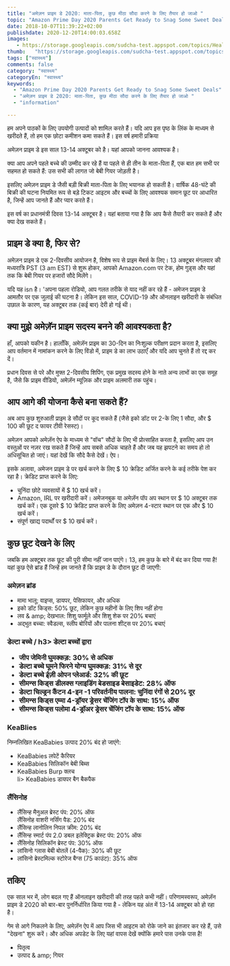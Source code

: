 ```yaml
---
title: "अमेज़न प्राइम डे 2020: माता-पिता, कुछ मीठा सौदा करने के लिए तैयार हो जाओ "
topic: "Amazon Prime Day 2020 Parents Get Ready to Snag Some Sweet Deals"
date: 2018-10-07T11:39:22+02:00
publishdate: 2020-12-20T14:00:03.658Z
images: 
   - https://storage.googleapis.com/sudcha-test.appspot.com/topics/Health/default-selection/2.jpg
thumb:   "https://storage.googleapis.com/sudcha-test.appspot.com/topics/Health/default-selection/thumb/2.jpg"
tags: ["स्वास्थ्य"]
comments: false
category: "स्वास्थ्य"
categoryEn: "स्वास्थ्य"
keywords: 
  - "Amazon Prime Day 2020 Parents Get Ready to Snag Some Sweet Deals"
  - "अमेज़न प्राइम डे 2020: माता-पिता, कुछ मीठा सौदा करने के लिए तैयार हो जाओ "
  - "information"

---
```

<p> हम अपने पाठकों के लिए उपयोगी उत्पादों को शामिल करते हैं। यदि आप इस पृष्ठ के लिंक के माध्यम से खरीदते हैं, तो हम एक छोटा कमीशन कमा सकते हैं। इस वर्ष हमारी प्रक्रिया </p> <p> अमेज़न प्राइम डे इस साल 13-14 अक्टूबर को है। यहां आपको जानना आवश्यक है। </p> <p> क्या आप अपने पहले बच्चे की उम्मीद कर रहे हैं या पहले से ही तीन के माता-पिता हैं, एक बात हम सभी पर सहमत हो सकते हैं: उस सभी की लागत जो बेबी गियर जोड़ती है। </p> <p> इसलिए अमेज़न प्राइम डे जैसी बड़ी बिक्री माता-पिता के लिए भयानक हो सकती है। वार्षिक 48-घंटे की बिक्री की घटना नियमित रूप से बड़े टिकट आइटम और बच्चों के लिए आवश्यक समान छूट पर आधारित है, जिन्हें आप जानते हैं और प्यार करते हैं। </p> <p> इस वर्ष का प्रधानमंत्री दिवस 13-14 अक्टूबर है। यहां बताया गया है कि आप कैसे तैयारी कर सकते हैं और क्या देख सकते हैं। </p> <h2> प्राइम डे क्या है, फिर से? </h2> <p> अमेज़न प्राइम डे एक 2-दिवसीय आयोजन है, विशेष रूप से प्राइम मेंबर्स के लिए। 13 अक्टूबर मंगलवार की मध्यरात्रि PST (3 am EST) से शुरू होकर, आपको Amazon.com पर टेक, होम गुड्स और यहां तक ​​कि बेबी गियर पर हजारों सौदे मिलेंगे। </p> <p> यदि यह isn है। 'अपना पहला रोडियो, आप गलत तरीके से याद नहीं कर रहे हैं - अमेजन प्राइम डे आमतौर पर एक जुलाई की घटना है। लेकिन इस साल, COVID-19 और ऑनलाइन खरीदारी के संबंधित उछाल के कारण, यह अक्टूबर तक (कई बार) देरी हो गई थी। </p> <h2> क्या मुझे अमेज़ॅन प्राइम सदस्य बनने की आवश्यकता है? </h2> <p> हाँ, आपको यकीन है। हालाँकि, अमेज़ॅन प्राइम का 30-दिन का निःशुल्क परीक्षण प्रदान करता है, इसलिए आप वर्तमान में नामांकन करने के लिए विंडो में, प्राइम डे का लाभ उठाएँ और यदि आप चुनते हैं तो रद्द कर दें। </p> <p> प्रधान दिवस से परे और मुफ्त 2-दिवसीय शिपिंग, एक प्रमुख सदस्य होने के नाते अन्य लाभों का एक समूह है, जैसे कि प्राइम वीडियो, अमेज़ॅन म्यूज़िक और प्राइम अलमारी तक पहुंच। </p> <h2> आप आगे की योजना कैसे बना सकते हैं? </h2> <p> अब आप कुछ शुरुआती प्राइम डे सौदों पर कूद सकते हैं (जैसे इको डॉट पर 2-के लिए 1 सौदा, और $ 100 की छूट द फायर टीवी रेसस्ट)। </p> <p> अमेज़न आपको अमेज़ॅन ऐप के माध्यम से "वॉच" सौदों के लिए भी प्रोत्साहित करता है, इसलिए आप उन वस्तुओं पर नज़र रख सकते हैं जिन्हें आप सबसे अधिक चाहते हैं और जब यह झपटने का समय हो तो अधिसूचित हो जाएं। यहां देखें कि सौदे कैसे देखें। ऐप। </p> <p> इसके अलावा, अमेजन प्राइम डे पर खर्च करने के लिए $ 10 क्रेडिट अर्जित करने के कई तरीके पेश कर रहा है। क्रेडिट प्राप्त करने के लिए: </p> <ul> <li> चुनिंदा छोटे व्यवसायों में $ 10 खर्च करें। </li> <li> Amazon, IRL पर खरीदारी करें। अमेजनबुक या अमेज़ॅन पॉप अप स्थान पर $ 10 अक्टूबर तक खर्च करें। एक दूसरे $ 10 क्रेडिट प्राप्त करने के लिए अमेज़न 4-स्टार स्थान पर एक और $ 10 खर्च करें। </li> <li> संपूर्ण खाद्य पदार्थों पर $ 10 खर्च करें। </li> </ul> <h2> कुछ छूट देखने के लिए </h2> <p> जबकि हम अक्टूबर तक छूट की पूरी सीमा नहीं जान पाएंगे। 13, हम कुछ के बारे में बंद कर दिया गया है! यहां कुछ ऐसे ब्रांड हैं जिन्हें हम जानते हैं कि प्राइम डे के दौरान छूट दी जाएगी: </p> <h3> अमेज़न ब्रांड </h3> <ul> <li> मामा भालू: वाइप्स, डायपर, पेसिफायर, और अधिक </li पर 20% की बचत करें > <li> इको डॉट किड्स: 50% छूट, लेकिन कुछ महीनों के लिए शिप नहीं होगा </li> <li> लव & amp; देखभाल: शिशु फार्मूले और शिशु शेक पर 20% बचाएं </li> <li> अद्भुत बच्चा: स्वैडल्स, स्लीप बोरियों और पालना शीट्स पर 20% बचाएं </li> </ul> <h3> डेल्टा बच्चे / h3> डेल्टा बच्चों द्वारा <ul> <li> जीप जेमिनी घुमक्कड़: 30% से अधिक </li> <li> डेल्टा बच्चे घूमने फिरने योग्य घुमक्कड़: 31% से दूर </li> <li> डेल्टा बच्चे ईज़ी ओपन प्लेआर्ड: 32% की छूट </li> <li> सीमन्स किड्स डीलक्स ग्लाइडिंग बेडसाइड बेसाइडेट: 28% ऑफ </li> <li> डेल्टा चिल्ड्रन कैंटन 4-इन -1 परिवर्तनीय पालना: चुनिंदा रंगों से 20% दूर </li> <li> सीमन्स किड्स एम्मा 4-ड्रॉयर ड्रेसर चेंजिंग टॉप के साथ: 15% ऑफ </li> <li> सीमन्स किड्स पलोमा 4-ड्रॉअर ड्रेसर चेंजिंग टॉप के साथ: 15% ऑफ </li> </ul> <h3> KeaBlies </h3> <p > निम्नलिखित KeaBabies उत्पाद 20% बंद हो जाएंगे: </p> <ul> <li> KeaBabies लपेटें कैरियर </li> <li> KeaBabies सिलिकॉन बेबी बिब्स </li> <li> KeaBabies Burp क्लच </li> </li> li> KeaBabies डायपर बैग बैकपैक </li> </ul> <h3> लैंसिनोह </h3> <ul> <li> लैंसिन्ह मैनुअल ब्रेस्ट पंप: 20% ऑफ </li> <l> लैंसिनोह वाशरी नर्सिंग पैड: 20% बंद </li> <li> लैंसिन्ह लानोलिन निपल क्रीम: 20% बंद </li> <li> लैंसिन्ह स्मार्ट पंप 2.0 डबल इलेक्ट्रिक ब्रेस्ट पंप: 20% ऑफ </li> <li> लैंसिनोह सिलिकॉन ब्रेस्ट पंप: 30% ऑफ </li> <li> लांसिनो ग्लास बेबी बोतलें (4-पैक): 30% की छूट </li> <li> लांसिनो ब्रेस्टमिल्क स्टोरेज बैग्स (75 काउंट): 35% ऑफ </li> </ul> <h2> तकिए </h2> <p> एक साल भर में, लोग बदल गए हैं ऑनलाइन खरीदारी की तरह पहले कभी नहीं। परिणामस्वरूप, अमेज़ॅन प्राइम डे 2020 को बार-बार पुनर्निर्धारित किया गया है - लेकिन यह अंत में 13-14 अक्टूबर को हो रहा है। </p> <p> गेम से आगे निकलने के लिए, अमेज़ॅन ऐप में आप जिस भी आइटम को रोके जाने का इंतजार कर रहे हैं, उसे "देखना" शुरू करें। और अधिक अपडेट के लिए यहां वापस देखें क्योंकि हमारे पास उनके पास है! </p> <ul> <li> पितृत्व </li> <li> उत्पाद & amp; गियर </li> </ul> 